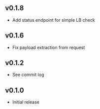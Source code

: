 ## v0.1.8
* Add status endpoint for simple LB check

## v0.1.6
* Fix payload extraction from request

## v0.1.2
* See commit log

## v0.1.0
* Initial release
